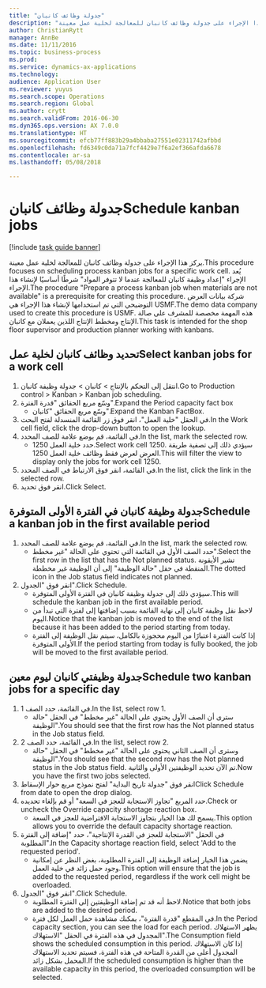 ```yaml
--- 
title: "جدولة وظائف كانبان"
description: "يركز هذا الإجراء على جدولة وظائف كانبان للمعالجة لخلية عمل معينة."
author: ChristianRytt
manager: AnnBe
ms.date: 11/11/2016
ms.topic: business-process
ms.prod: 
ms.service: dynamics-ax-applications
ms.technology: 
audience: Application User
ms.reviewer: yuyus
ms.search.scope: Operations
ms.search.region: Global
ms.author: crytt
ms.search.validFrom: 2016-06-30
ms.dyn365.ops.version: AX 7.0.0
ms.translationtype: HT
ms.sourcegitcommit: efcb77ff883b29a4bbaba27551e02311742afbbd
ms.openlocfilehash: fd6349c0da71a7fcf4429e7f6a2ef366afda6678
ms.contentlocale: ar-sa
ms.lasthandoff: 05/08/2018

---
```

# <a name="schedule-kanban-jobs"></a><span data-ttu-id="951a0-103">جدولة وظائف كانبان</span><span class="sxs-lookup"><span data-stu-id="951a0-103">Schedule kanban jobs</span></span>

[!include [task guide banner](../../includes/task-guide-banner.md)]

<span data-ttu-id="951a0-104">يركز هذا الإجراء على جدولة وظائف كانبان للمعالجة لخلية عمل معينة.</span><span class="sxs-lookup"><span data-stu-id="951a0-104">This procedure focuses on scheduling process kanban jobs for a specific work cell.</span></span> <span data-ttu-id="951a0-105">يُعد الإجراء "إعداد وظيفة كانبان للمعالجة عندما لا تتوفر المواد" شرطًا أساسيًا لإنشاء هذا الإجراء.</span><span class="sxs-lookup"><span data-stu-id="951a0-105">The procedure "Prepare a process kanban job when materials are not available" is a prerequisite for creating this procedure.</span></span> <span data-ttu-id="951a0-106">شركة بيانات العرض التوضيحي التي تم استخدامها لإنشاء هذا الإجراء هي USMF.</span><span class="sxs-lookup"><span data-stu-id="951a0-106">The demo data company used to create this procedure is USMF.</span></span> <span data-ttu-id="951a0-107">هذه المهمة مخصصة للمشرف على صالة الإنتاج‬ ومخطط الإنتاج‬ اللذين يعملان مع كانبان.</span><span class="sxs-lookup"><span data-stu-id="951a0-107">This task is intended for the shop floor supervisor and production planner working with kanbans.</span></span>


## <a name="select-kanban-jobs-for-a-work-cell"></a><span data-ttu-id="951a0-108">تحديد وظائف كانبان لخلية عمل</span><span class="sxs-lookup"><span data-stu-id="951a0-108">Select kanban jobs for a work cell</span></span>
1. <span data-ttu-id="951a0-109">انتقل إلى التحكم بالإنتاج‬ > كانبان > جدولة وظيفة كانبان‬.</span><span class="sxs-lookup"><span data-stu-id="951a0-109">Go to Production control > Kanban > Kanban job scheduling.</span></span>
2. <span data-ttu-id="951a0-110">وسّع مربع الحقائق "قدرة الفترة‬".</span><span class="sxs-lookup"><span data-stu-id="951a0-110">Expand the Period capacity fact box</span></span>
    * <span data-ttu-id="951a0-111">وسّع مربع الحقائق "كانبان".</span><span class="sxs-lookup"><span data-stu-id="951a0-111">Expand the Kanban FactBox.</span></span>  
3. <span data-ttu-id="951a0-112">في الحقل "خلية العمل"، انقر فوق زر القائمة المنسدلة لفتح البحث.</span><span class="sxs-lookup"><span data-stu-id="951a0-112">In the Work cell field, click the drop-down button to open the lookup.</span></span>
4. <span data-ttu-id="951a0-113">في القائمة، قم بوضع علامة للصف المحدد.</span><span class="sxs-lookup"><span data-stu-id="951a0-113">In the list, mark the selected row.</span></span>
    * <span data-ttu-id="951a0-114">حدد خلية العمل 1250.</span><span class="sxs-lookup"><span data-stu-id="951a0-114">Select work cell 1250.</span></span> <span data-ttu-id="951a0-115">سيؤدي ذلك إلى تصفية طريقة العرض لعرض فقط وظائف خلية العمل 1250.</span><span class="sxs-lookup"><span data-stu-id="951a0-115">This will filter the view to display only the jobs for work cell 1250.</span></span>  
5. <span data-ttu-id="951a0-116">في القائمة، انقر فوق الارتباط في الصف المحدد.</span><span class="sxs-lookup"><span data-stu-id="951a0-116">In the list, click the link in the selected row.</span></span>
6. <span data-ttu-id="951a0-117">انقر فوق تحديد.</span><span class="sxs-lookup"><span data-stu-id="951a0-117">Click Select.</span></span>

## <a name="schedule-a-kanban-job-in-the-first-available-period"></a><span data-ttu-id="951a0-118">جدولة وظيفة كانبان في الفترة الأولى المتوفرة</span><span class="sxs-lookup"><span data-stu-id="951a0-118">Schedule a kanban job in the first available period</span></span>
1. <span data-ttu-id="951a0-119">في القائمة، قم بوضع علامة للصف المحدد.</span><span class="sxs-lookup"><span data-stu-id="951a0-119">In the list, mark the selected row.</span></span>
    * <span data-ttu-id="951a0-120">حدد الصف الأول في القائمة التي تحتوي على الحالة "غير مخطط‬".</span><span class="sxs-lookup"><span data-stu-id="951a0-120">Select the first row in the list that has the Not planned status.</span></span> <span data-ttu-id="951a0-121">تشير الأيقونة المنقطة في حقل "حالة الوظيفة" إلى أن الوظيفة غير مخططة.</span><span class="sxs-lookup"><span data-stu-id="951a0-121">The dotted icon in the Job status field indicates not planned.</span></span>  
2. <span data-ttu-id="951a0-122">انقر فوق "الجدول‬".</span><span class="sxs-lookup"><span data-stu-id="951a0-122">Click Schedule.</span></span>
    * <span data-ttu-id="951a0-123">سيؤدي ذلك إلى جدولة وظيفة كانبان في الفترة الأولى المتوفرة.</span><span class="sxs-lookup"><span data-stu-id="951a0-123">This will schedule the kanban job in the first available period.</span></span>  
    * <span data-ttu-id="951a0-124">لاحظ نقل وظيفة كانبان إلى نهاية القائمة بسبب إضافتها إلى لفترة التي تبدأ من اليوم.</span><span class="sxs-lookup"><span data-stu-id="951a0-124">Notice that the kanban job is moved to the end of the list because it has been added to the period starting from today.</span></span>  
    * <span data-ttu-id="951a0-125">إذا كانت الفترة اعتبارًا من اليوم محجوزة بالكامل، سيتم نقل الوظيفة إلى الفترة الأولى المتوفرة.</span><span class="sxs-lookup"><span data-stu-id="951a0-125">If the period starting from today is fully booked, the job will be moved to the first available period.</span></span>  

## <a name="schedule-two-kanban-jobs-for-a-specific-day"></a><span data-ttu-id="951a0-126">جدولة وظيفتي كانبان ليوم معين</span><span class="sxs-lookup"><span data-stu-id="951a0-126">Schedule two kanban jobs for a specific day</span></span>
1. <span data-ttu-id="951a0-127">في القائمة، حدد الصف 1.</span><span class="sxs-lookup"><span data-stu-id="951a0-127">In the list, select row 1.</span></span>
    * <span data-ttu-id="951a0-128">سترى أن الصف الأول يحتوي على الحالة "غير مخطط" في الحقل "حالة الوظيفة".</span><span class="sxs-lookup"><span data-stu-id="951a0-128">You should see that the first row has the Not planned status in the Job status field.</span></span>  
2. <span data-ttu-id="951a0-129">في القائمة، حدد الصف 2.</span><span class="sxs-lookup"><span data-stu-id="951a0-129">In the list, select row 2.</span></span>
    * <span data-ttu-id="951a0-130">وسترى أن الصف الثاني يحتوي على الحالة "غير مخطط" في الحقل "حالة الوظيفة".</span><span class="sxs-lookup"><span data-stu-id="951a0-130">You should see that the second row has the Not planned status in the Job status field.</span></span> <span data-ttu-id="951a0-131">تم الآن تحديد الوظيفتين الأولى والثانية.</span><span class="sxs-lookup"><span data-stu-id="951a0-131">Now you have the first two jobs selected.</span></span>  
3. <span data-ttu-id="951a0-132">انقر فوق "جدولة تاريخ البداية‬" لفتح نموذج مربع حوار الإسقاط‬</span><span class="sxs-lookup"><span data-stu-id="951a0-132">Click Schedule from date to open the drop dialog.</span></span>
4. <span data-ttu-id="951a0-133">حدد المربع "تجاوز الاستجابة للعجز في السعة‬" أو قم بإلغاء تحديده.</span><span class="sxs-lookup"><span data-stu-id="951a0-133">Check or uncheck the Override capacity shortage reaction box.</span></span>
    * <span data-ttu-id="951a0-134">يسمح لك هذا الخيار بتجاوز الاستجابة الافتراضية للعجز في السعة‬.</span><span class="sxs-lookup"><span data-stu-id="951a0-134">This option allows you to override the default capacity shortage reaction.</span></span>  
5. <span data-ttu-id="951a0-135">في الحقل "الاستجابة للعجز في القدرة الإنتاجية‬"، حدد "إضافة إلى الفترة المطلوبة".</span><span class="sxs-lookup"><span data-stu-id="951a0-135">In the Capacity shortage reaction field, select 'Add to the requested period'.</span></span>
    * <span data-ttu-id="951a0-136">يضمن هذا الخيار إضافة الوظيفة إلى الفترة المطلوبة، بغض النظر عن إمكانية وجود حمل زائد في خلية العمل.</span><span class="sxs-lookup"><span data-stu-id="951a0-136">This option will ensure that the job is added to the requested period, regardless if the work cell might be overloaded.</span></span>  
6. <span data-ttu-id="951a0-137">انقر فوق "الجدول‬".</span><span class="sxs-lookup"><span data-stu-id="951a0-137">Click Schedule.</span></span>
    * <span data-ttu-id="951a0-138">لاحظ أنه قد تم إضافة الوظيفتين إلى الفترة المطلوبة.</span><span class="sxs-lookup"><span data-stu-id="951a0-138">Notice that both jobs are added to the desired period.</span></span>  
    * <span data-ttu-id="951a0-139">في المقطع "قدرة الفترة‬"، يمكنك مشاهدة حمل العمل لكل فترة.</span><span class="sxs-lookup"><span data-stu-id="951a0-139">In the Period capacity section, you can see the load for each period.</span></span> <span data-ttu-id="951a0-140">يظهر الاستهلاك المجدول في هذه الفترة في الحقل "الاستهلاك".</span><span class="sxs-lookup"><span data-stu-id="951a0-140">The Consumption field shows the scheduled consumption in this period.</span></span> <span data-ttu-id="951a0-141">إذا كان الاستهلاك المجدول أعلى من القدرة المتاحة في هذه الفترة، فسيتم تحديد الاستهلاك المحمل بشكل زائد.</span><span class="sxs-lookup"><span data-stu-id="951a0-141">If the scheduled consumption is higher than the available capacity in this period, the overloaded consumption will be selected.</span></span>  


